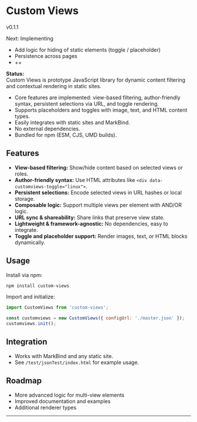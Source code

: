 # Custom Views

v0.1.1

Next: Implementing
* Add logic for hiding of static elements (toggle / placeholder)
* Persistence across pages
* ++

**Status:**  
Custom Views is prototype JavaScript library for dynamic content filtering and contextual rendering in static sites.  
- Core features are implemented: view-based filtering, author-friendly syntax, persistent selections via URL, and toggle rendering.
- Supports placeholders and toggles with image, text, and HTML content types.
- Easily integrates with static sites and MarkBind.
- No external dependencies.
- Bundled for npm (ESM, CJS, UMD builds).

## Features
- **View-based filtering:** Show/hide content based on selected views or roles.
- **Author-friendly syntax:** Use HTML attributes like `<div data-customviews-toggle="linux">`.
- **Persistent selections:** Encode selected views in URL hashes or local storage.
- **Composable logic:** Support multiple views per element with AND/OR logic.
- **URL sync & shareability:** Share links that preserve view state.
- **Lightweight & framework-agnostic:** No dependencies, easy to integrate.
- **Toggle and placeholder support:** Render images, text, or HTML blocks dynamically.

## Usage
Install via npm:

```sh
npm install custom-views
```

Import and initialize:

```js
import CustomViews from 'custom-views';

const customviews = new CustomViews({ configUrl: './master.json' });
customviews.init();
```

## Integration
- Works with MarkBind and any static site.
- See `/test/jsonTest/index.html` for example usage.

## Roadmap
- More advanced logic for multi-view elements
- Improved documentation and examples
- Additional renderer types

---
